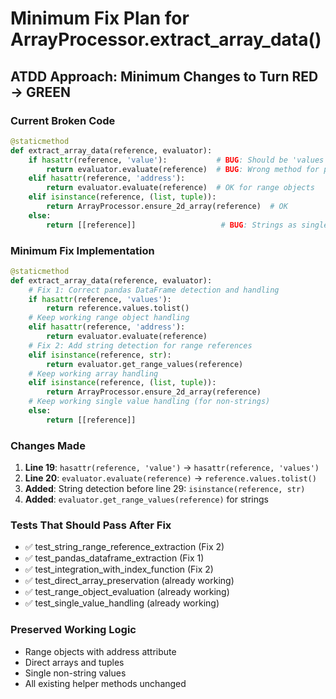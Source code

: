 # Minimum Fix Plan for ArrayProcessor.extract_array_data()

## ATDD Approach: Minimum Changes to Turn RED → GREEN

### Current Broken Code
```python
@staticmethod
def extract_array_data(reference, evaluator):
    if hasattr(reference, 'value'):           # BUG: Should be 'values'
        return evaluator.evaluate(reference)  # BUG: Wrong method for pandas
    elif hasattr(reference, 'address'):
        return evaluator.evaluate(reference)  # OK for range objects
    elif isinstance(reference, (list, tuple)):
        return ArrayProcessor.ensure_2d_array(reference)  # OK
    else:
        return [[reference]]                   # BUG: Strings as single values
```

### Minimum Fix Implementation
```python
@staticmethod
def extract_array_data(reference, evaluator):
    # Fix 1: Correct pandas DataFrame detection and handling
    if hasattr(reference, 'values'):
        return reference.values.tolist()
    # Keep working range object handling
    elif hasattr(reference, 'address'):
        return evaluator.evaluate(reference)
    # Fix 2: Add string detection for range references
    elif isinstance(reference, str):
        return evaluator.get_range_values(reference)
    # Keep working array handling
    elif isinstance(reference, (list, tuple)):
        return ArrayProcessor.ensure_2d_array(reference)
    # Keep working single value handling (for non-strings)
    else:
        return [[reference]]
```

### Changes Made
1. **Line 19**: `hasattr(reference, 'value')` → `hasattr(reference, 'values')`
2. **Line 20**: `evaluator.evaluate(reference)` → `reference.values.tolist()`
3. **Added**: String detection before line 29: `isinstance(reference, str)`
4. **Added**: `evaluator.get_range_values(reference)` for strings

### Tests That Should Pass After Fix
- ✅ test_string_range_reference_extraction (Fix 2)
- ✅ test_pandas_dataframe_extraction (Fix 1)
- ✅ test_integration_with_index_function (Fix 2)
- ✅ test_direct_array_preservation (already working)
- ✅ test_range_object_evaluation (already working)
- ✅ test_single_value_handling (already working)

### Preserved Working Logic
- Range objects with address attribute
- Direct arrays and tuples
- Single non-string values
- All existing helper methods unchanged